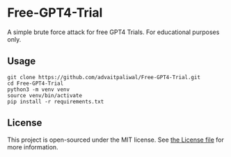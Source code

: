 # Free-GPT4-Trial

A simple brute force attack for free GPT4 Trials. For educational purposes only.

## Usage

```
git clone https://github.com/advaitpaliwal/Free-GPT4-Trial.git
cd Free-GPT4-Trial
python3 -m venv venv
source venv/bin/activate
pip install -r requirements.txt
```

## License

This project is open-sourced under the MIT license. See [the License file](LICENSE) for more information.
